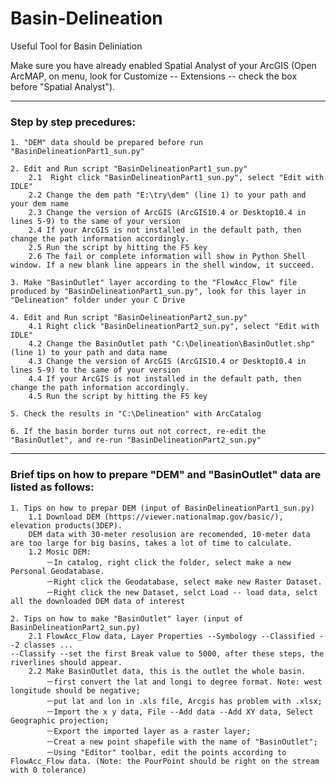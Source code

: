 # Basin-Delineation
Useful Tool for Basin Deliniation


Make sure you have already enabled Spatial Analyst of your ArcGIS (Open ArcMAP, on menu, look for Customize -- Extensions -- check the box before "Spatial Analyst").

----

### Step by step precedures:
    
    1. "DEM" data should be prepared before run "BasinDelineationPart1_sun.py"
    
    2. Edit and Run script "BasinDelineationPart1_sun.py"
        2.1  Right click "BasinDelineationPart1_sun.py", select "Edit with IDLE"
        2.2 Change the dem path "E:\try\dem" (line 1) to your path and your dem name
        2.3 Change the version of ArcGIS (ArcGIS10.4 or Desktop10.4 in lines 5-9) to the same of your version
        2.4 If your ArcGIS is not installed in the default path, then change the path information accordingly.
        2.5 Run the script by hitting the F5 key
        2.6 The fail or complete information will show in Python Shell window. If a new blank line appears in the shell window, it succeed.
        
    3. Make "BasinOutlet" layer according to the "FlowAcc_Flow" file produced by "BasinDelineationPart1_sun.py", look for this layer in "Delineation" folder under your C Drive
    
    4. Edit and Run script "BasinDelineationPart2_sun.py"
        4.1 Right click "BasinDelineationPart2_sun.py", select "Edit with IDLE"
        4.2 Change the BasinOutlet path "C:\Delineation\BasinOutlet.shp"  (line 1) to your path and data name
        4.3 Change the version of ArcGIS (ArcGIS10.4 or Desktop10.4 in lines 5-9) to the same of your version
        4.4 If your ArcGIS is not installed in the default path, then change the path information accordingly.
        4.5 Run the script by hitting the F5 key
        
    5. Check the results in "C:\Delineation" with ArcCatalog
    
    6. If the basin border turns out not correct, re-edit the "BasinOutlet", and re-run "BasinDelineationPart2_sun.py"

----

### Brief tips on how to prepare "DEM" and "BasinOutlet" data are listed as follows:

    1. Tips on how to prepar DEM (input of BasinDelineationPart1_sun.py)
        1.1 Download DEM (https://viewer.nationalmap.gov/basic/), elevation products(3DEP).
        DEM data with 30-meter resolusion are recomended, 10-meter data are too large for big basins, takes a lot of time to calculate.
        1.2 Mosic DEM: 
            －In catalog, right click the folder, select make a new Personal Geodatabase. 
            －Right click the Geodatabase, select make new Raster Dataset.
            －Right click the new Dataset, selct Load -- load data, selct all the downloaded DEM data of interest

    2. Tips on how to make "BasinOutlet" layer (input of BasinDelineationPart2_sun.py)
        2.1 FlowAcc_Flow data, Layer Properties --Symbology --Classified --2 classes ...
    --Classify --set the first Break value to 5000, after these steps, the riverlines should appear.
        2.2 Make BasinOutlet data, this is the outlet the whole basin. 
            －first convert the lat and longi to degree format. Note: west longitude should be negative;
            －put lat and lon in .xls file, Arcgis has problem with .xlsx; 
            －Import the x y data, File --Add data --Add XY data, Select Geographic projection;
            －Export the imported layer as a raster layer;
            －Creat a new point shapefile with the name of "BasinOutlet";
            －Using "Editor" toolbar, edit the points according to FlowAcc_Flow data. (Note: the PourPoint should be right on the stream with 0 tolerance)

